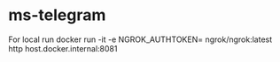 # ms-telegram

For local run
docker run -it -e NGROK_AUTHTOKEN=<token> ngrok/ngrok:latest http host.docker.internal:8081


